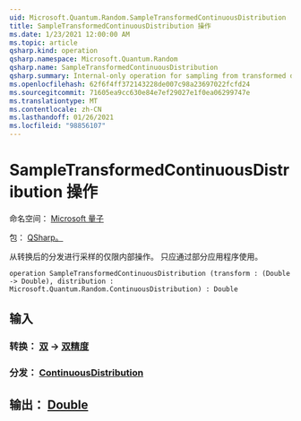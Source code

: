 ```yaml
---
uid: Microsoft.Quantum.Random.SampleTransformedContinuousDistribution
title: SampleTransformedContinuousDistribution 操作
ms.date: 1/23/2021 12:00:00 AM
ms.topic: article
qsharp.kind: operation
qsharp.namespace: Microsoft.Quantum.Random
qsharp.name: SampleTransformedContinuousDistribution
qsharp.summary: Internal-only operation for sampling from transformed distributions. Should only be used via partial application.
ms.openlocfilehash: 62f6f4ff372143228de007c98a23697022fcfd24
ms.sourcegitcommit: 71605ea9cc630e84e7ef29027e1f0ea06299747e
ms.translationtype: MT
ms.contentlocale: zh-CN
ms.lasthandoff: 01/26/2021
ms.locfileid: "98856107"
---
```

# <a name="sampletransformedcontinuousdistribution-operation"></a>SampleTransformedContinuousDistribution 操作

命名空间： [Microsoft 量子](xref:Microsoft.Quantum.Random)

包： [QSharp。](https://nuget.org/packages/Microsoft.Quantum.QSharp.Core)


从转换后的分发进行采样的仅限内部操作。
只应通过部分应用程序使用。

```qsharp
operation SampleTransformedContinuousDistribution (transform : (Double -> Double), distribution : Microsoft.Quantum.Random.ContinuousDistribution) : Double
```


## <a name="input"></a>输入

### <a name="transform--double---double"></a>转换： [双](xref:microsoft.quantum.lang-ref.double) -> [双精度](xref:microsoft.quantum.lang-ref.double)




### <a name="distribution--continuousdistribution"></a>分发： [ContinuousDistribution](xref:Microsoft.Quantum.Random.ContinuousDistribution)





## <a name="output--double"></a>输出： [Double](xref:microsoft.quantum.lang-ref.double)

